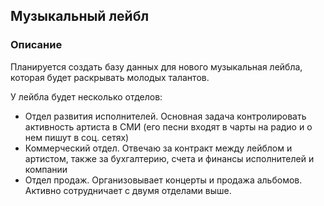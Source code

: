 Музыкальный лейбл
---

### Описание
Планируется создать базу данных для нового музыкальная лейбла, которая будет раскрывать молодых талантов.

У лейбла будет несколько отделов:
* Отдел развития исполнителей. Основная задача контролировать активность артиста в СМИ (его песни входят в чарты на радио и о нем пишут в соц. сетях)
* Коммерческий отдел. Отвечаю за контракт между лейблом и артистом, также за бухгалтерию, счета и финансы исполнителей и компании
* Отдел продаж. Организовывает концерты и продажа альбомов. Активно сотрудничает с двумя отделами выше.
